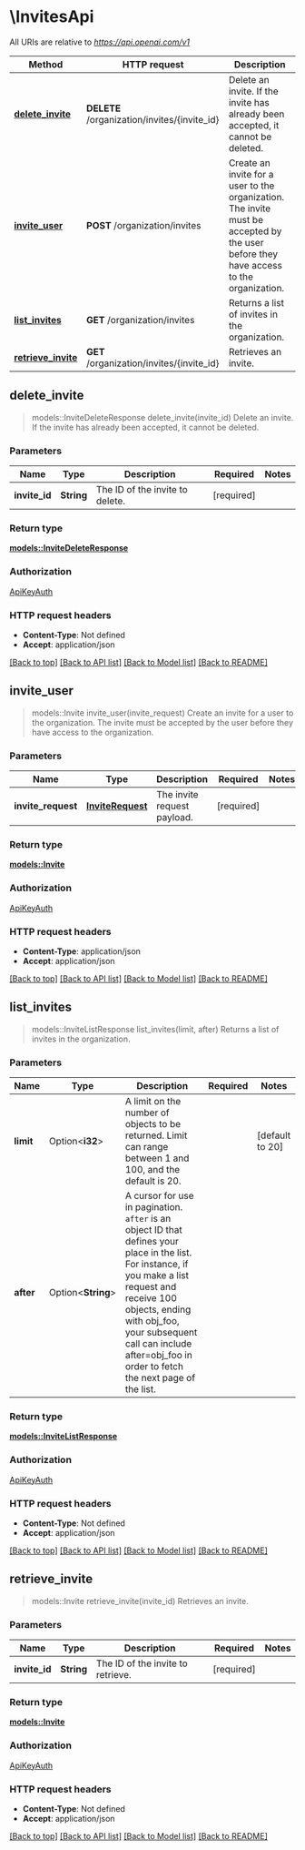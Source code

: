 # \InvitesApi

All URIs are relative to *https://api.openai.com/v1*

Method | HTTP request | Description
------------- | ------------- | -------------
[**delete_invite**](InvitesApi.md#delete_invite) | **DELETE** /organization/invites/{invite_id} | Delete an invite. If the invite has already been accepted, it cannot be deleted.
[**invite_user**](InvitesApi.md#invite_user) | **POST** /organization/invites | Create an invite for a user to the organization. The invite must be accepted by the user before they have access to the organization.
[**list_invites**](InvitesApi.md#list_invites) | **GET** /organization/invites | Returns a list of invites in the organization.
[**retrieve_invite**](InvitesApi.md#retrieve_invite) | **GET** /organization/invites/{invite_id} | Retrieves an invite.



## delete_invite

> models::InviteDeleteResponse delete_invite(invite_id)
Delete an invite. If the invite has already been accepted, it cannot be deleted.

### Parameters


Name | Type | Description  | Required | Notes
------------- | ------------- | ------------- | ------------- | -------------
**invite_id** | **String** | The ID of the invite to delete. | [required] |

### Return type

[**models::InviteDeleteResponse**](InviteDeleteResponse.md)

### Authorization

[ApiKeyAuth](../README.md#ApiKeyAuth)

### HTTP request headers

- **Content-Type**: Not defined
- **Accept**: application/json

[[Back to top]](#) [[Back to API list]](../README.md#documentation-for-api-endpoints) [[Back to Model list]](../README.md#documentation-for-models) [[Back to README]](../README.md)


## invite_user

> models::Invite invite_user(invite_request)
Create an invite for a user to the organization. The invite must be accepted by the user before they have access to the organization.

### Parameters


Name | Type | Description  | Required | Notes
------------- | ------------- | ------------- | ------------- | -------------
**invite_request** | [**InviteRequest**](InviteRequest.md) | The invite request payload. | [required] |

### Return type

[**models::Invite**](Invite.md)

### Authorization

[ApiKeyAuth](../README.md#ApiKeyAuth)

### HTTP request headers

- **Content-Type**: application/json
- **Accept**: application/json

[[Back to top]](#) [[Back to API list]](../README.md#documentation-for-api-endpoints) [[Back to Model list]](../README.md#documentation-for-models) [[Back to README]](../README.md)


## list_invites

> models::InviteListResponse list_invites(limit, after)
Returns a list of invites in the organization.

### Parameters


Name | Type | Description  | Required | Notes
------------- | ------------- | ------------- | ------------- | -------------
**limit** | Option<**i32**> | A limit on the number of objects to be returned. Limit can range between 1 and 100, and the default is 20.  |  |[default to 20]
**after** | Option<**String**> | A cursor for use in pagination. `after` is an object ID that defines your place in the list. For instance, if you make a list request and receive 100 objects, ending with obj_foo, your subsequent call can include after=obj_foo in order to fetch the next page of the list.  |  |

### Return type

[**models::InviteListResponse**](InviteListResponse.md)

### Authorization

[ApiKeyAuth](../README.md#ApiKeyAuth)

### HTTP request headers

- **Content-Type**: Not defined
- **Accept**: application/json

[[Back to top]](#) [[Back to API list]](../README.md#documentation-for-api-endpoints) [[Back to Model list]](../README.md#documentation-for-models) [[Back to README]](../README.md)


## retrieve_invite

> models::Invite retrieve_invite(invite_id)
Retrieves an invite.

### Parameters


Name | Type | Description  | Required | Notes
------------- | ------------- | ------------- | ------------- | -------------
**invite_id** | **String** | The ID of the invite to retrieve. | [required] |

### Return type

[**models::Invite**](Invite.md)

### Authorization

[ApiKeyAuth](../README.md#ApiKeyAuth)

### HTTP request headers

- **Content-Type**: Not defined
- **Accept**: application/json

[[Back to top]](#) [[Back to API list]](../README.md#documentation-for-api-endpoints) [[Back to Model list]](../README.md#documentation-for-models) [[Back to README]](../README.md)

